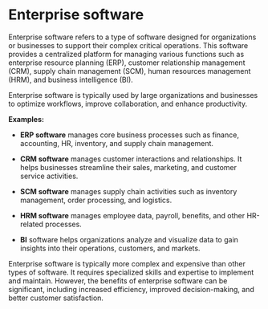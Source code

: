 # Enterprise software

Enterprise software refers to a type of software designed for organizations or businesses to support their complex critical operations. This software provides a centralized platform for managing various functions such as enterprise resource planning (ERP), customer relationship management (CRM), supply chain management (SCM), human resources management (HRM), and business intelligence (BI).

Enterprise software is typically used by large organizations and businesses to optimize workflows, improve collaboration, and enhance productivity.

**Examples:**

* **ERP software** manages core business processes such as finance, accounting, HR, inventory, and supply chain management.

* **CRM software** manages customer interactions and relationships. It helps businesses streamline their sales, marketing, and customer service activities.

* **SCM software** manages supply chain activities such as inventory management, order processing, and logistics.

* **HRM software** manages employee data, payroll, benefits, and other HR-related processes.

* **BI** software helps organizations analyze and visualize data to gain insights into their operations, customers, and markets.

Enterprise software is typically more complex and expensive than other types of software. It requires specialized skills and expertise to implement and maintain. However, the benefits of enterprise software can be significant, including increased efficiency, improved decision-making, and better customer satisfaction.
